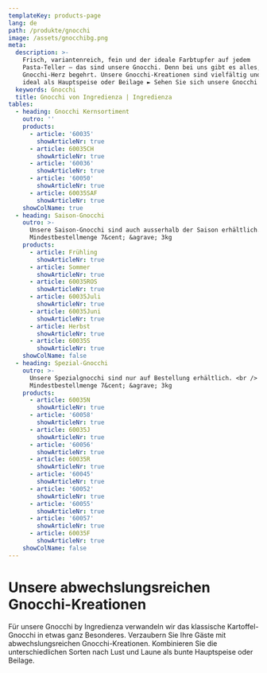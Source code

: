 ```yaml
---
templateKey: products-page
lang: de
path: /produkte/gnocchi
image: /assets/gnocchibg.png
meta:
  description: >-
    Frisch, variantenreich, fein und der ideale Farbtupfer auf jedem
    Pasta-Teller – das sind unsere Gnocchi. Denn bei uns gibt es alles, was das
    Gnocchi-Herz begehrt. Unsere Gnocchi-Kreationen sind vielfältig und passen
    ideal als Hauptspeise oder Beilage ► Sehen Sie sich unsere Gnocchi an
  keywords: Gnocchi
  title: Gnocchi von Ingredienza | Ingredienza
tables:
  - heading: Gnocchi Kernsortiment
    outro: ''
    products:
      - article: '60035'
        showArticleNr: true
      - article: 60035CH
        showArticleNr: true
      - article: '60036'
        showArticleNr: true
      - article: '60050'
        showArticleNr: true
      - article: 60035SAF
        showArticleNr: true
    showColName: true
  - heading: Saison-Gnocchi
    outro: >-
      Unsere Saison-Gnocchi sind auch ausserhalb der Saison erhältlich. <br />
      Mindestbestellmenge 7&cent; &agrave; 3kg
    products:
      - article: Frühling
        showArticleNr: true
      - article: Sommer
        showArticleNr: true
      - article: 60035ROS
        showArticleNr: true
      - article: 60035Juli
        showArticleNr: true
      - article: 60035Juni
        showArticleNr: true
      - article: Herbst
        showArticleNr: true
      - article: 60035S
        showArticleNr: true
    showColName: false
  - heading: Spezial-Gnocchi
    outro: >-
      Unsere Spezialgnocchi sind nur auf Bestellung erhältlich. <br />
      Mindestbestellmenge 7&cent; &agrave; 3kg
    products:
      - article: 60035N
        showArticleNr: true
      - article: '60058'
        showArticleNr: true
      - article: 60035J
        showArticleNr: true
      - article: '60056'
        showArticleNr: true
      - article: 60035R
        showArticleNr: true
      - article: '60045'
        showArticleNr: true
      - article: '60052'
        showArticleNr: true
      - article: '60055'
        showArticleNr: true
      - article: '60057'
        showArticleNr: true
      - article: 60035F
        showArticleNr: true
    showColName: false
---
```


# Unsere abwechs&shy;lungs&shy;reichen Gnocchi-Kreationen 

Für unsere Gnocchi by Ingredienza verwandeln wir das klassische
Kartoffel-Gnocchi in etwas ganz Besonderes. Verzaubern Sie Ihre Gäste mit
abwechslungsreichen Gnocchi-Kreationen. Kombinieren Sie die
unterschiedlichen Sorten nach Lust und Laune als bunte Hauptspeise oder
Beilage.
